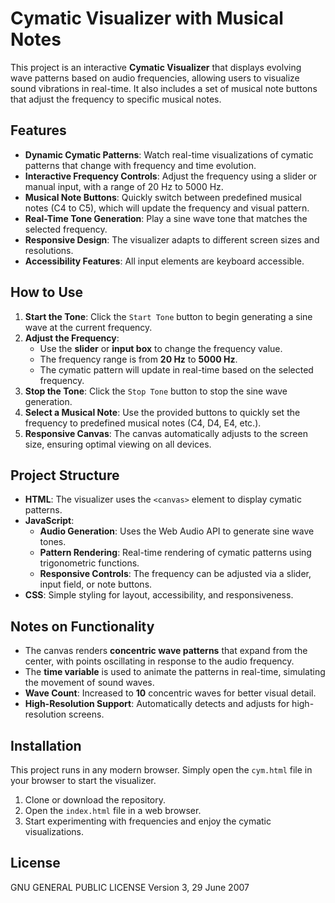 # Cymatic Visualizer with Musical Notes

This project is an interactive **Cymatic Visualizer** that displays evolving wave patterns based on audio frequencies, allowing users to visualize sound vibrations in real-time. It also includes a set of musical note buttons that adjust the frequency to specific musical notes.

## Features

- **Dynamic Cymatic Patterns**: Watch real-time visualizations of cymatic patterns that change with frequency and time evolution.
- **Interactive Frequency Controls**: Adjust the frequency using a slider or manual input, with a range of 20 Hz to 5000 Hz.
- **Musical Note Buttons**: Quickly switch between predefined musical notes (C4 to C5), which will update the frequency and visual pattern.
- **Real-Time Tone Generation**: Play a sine wave tone that matches the selected frequency.
- **Responsive Design**: The visualizer adapts to different screen sizes and resolutions.
- **Accessibility Features**: All input elements are keyboard accessible.

## How to Use

1. **Start the Tone**: Click the `Start Tone` button to begin generating a sine wave at the current frequency.
2. **Adjust the Frequency**:
    - Use the **slider** or **input box** to change the frequency value.
    - The frequency range is from **20 Hz** to **5000 Hz**.
    - The cymatic pattern will update in real-time based on the selected frequency.
3. **Stop the Tone**: Click the `Stop Tone` button to stop the sine wave generation.
4. **Select a Musical Note**: Use the provided buttons to quickly set the frequency to predefined musical notes (C4, D4, E4, etc.).
5. **Responsive Canvas**: The canvas automatically adjusts to the screen size, ensuring optimal viewing on all devices.

## Project Structure

- **HTML**: The visualizer uses the `<canvas>` element to display cymatic patterns.
- **JavaScript**:
    - **Audio Generation**: Uses the Web Audio API to generate sine wave tones.
    - **Pattern Rendering**: Real-time rendering of cymatic patterns using trigonometric functions.
    - **Responsive Controls**: The frequency can be adjusted via a slider, input field, or note buttons.
- **CSS**: Simple styling for layout, accessibility, and responsiveness.

## Notes on Functionality

- The canvas renders **concentric wave patterns** that expand from the center, with points oscillating in response to the audio frequency.
- The **time variable** is used to animate the patterns in real-time, simulating the movement of sound waves.
- **Wave Count**: Increased to **10** concentric waves for better visual detail.
- **High-Resolution Support**: Automatically detects and adjusts for high-resolution screens.

## Installation

This project runs in any modern browser. Simply open the `cym.html` file in your browser to start the visualizer.

1. Clone or download the repository.
2. Open the `index.html` file in a web browser.
3. Start experimenting with frequencies and enjoy the cymatic visualizations.

## License

GNU GENERAL PUBLIC LICENSE Version 3, 29 June 2007

